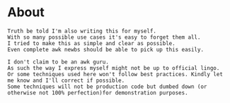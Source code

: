 # About

    Truth be told I'm also writing this for myself.
    With so many possible use cases it's easy to forget them all.
    I tried to make this as simple and clear as possible. 
    Even complete awk newbs should be able to pick up this easily.
    
    I don't claim to be an awk guru. 
    As such the way I express myself might not be up to official lingo. 
    Or some techniques used here won't follow best practices. Kindly let me know and I'll correct if possible.
    Some techniques will not be production code but dumbed down (or otherwise not 100% perfection)for demonstration purposes.
